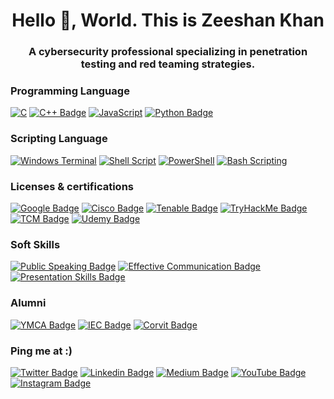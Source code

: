 <h1 align="center">Hello 👋, World. This is Zeeshan Khan</h1>
<h3 align="center">A cybersecurity professional specializing in penetration testing and red teaming strategies.</h3>


### Programming Language
[![C](https://img.shields.io/badge/c-%2300599C.svg?style=for-the-badge&logo=c&logoColor=white)](https://www.youtube.com/@freecodecamp)
[![C++ Badge](https://img.shields.io/badge/C++-%23003399.svg?style=for-the-badge&logo=c%2B%2B&logoColor=white)](https://www.youtube.com/@freecodecamp)
[![JavaScript](https://img.shields.io/badge/javascript-%23323330.svg?style=for-the-badge&logo=javascript&logoColor=%23F7DF1E)](https://www.youtube.com/@freecodecamp)
[![Python Badge](https://img.shields.io/badge/Python-%23FF0000.svg?style=for-the-badge&logo=python&logoColor=white)](https://www.python.org/)



### Scripting Language
[![Windows Terminal](https://img.shields.io/badge/Windows%20Terminal-%234D4D4D.svg?style=for-the-badge&logo=windows-terminal&logoColor=white)](https://youtu.be/qnXe1gecux8)
[![Shell Script](https://img.shields.io/badge/shell_script-%23121011.svg?style=for-the-badge&logo=gnu-bash&logoColor=white)](https://linuxjourney.com/)
[![PowerShell](https://img.shields.io/badge/PowerShell-%235391FE.svg?style=for-the-badge&logo=powershell&logoColor=white)](https://www.youtube.com/playlist?list=PL2j0_s2VJe2hzQuQyn6yfMS2olhhs4UnQ)
[![Bash Scripting](https://img.shields.io/badge/Bash_Scripting-%23ff9800.svg?style=for-the-badge&logo=gnu-bash&logoColor=white)](https://www.gnu.org/software/bash/)


### Licenses & certifications
[![Google Badge](https://img.shields.io/badge/Google-%230A0A0A.svg?style=for-the-badge&logo=google&logoColor=white)](https://www.google.com/)
[![Cisco Badge](https://img.shields.io/badge/Cisco-%23172B4D.svg?style=for-the-badge&logo=cisco&logoColor=white)](https://www.cisco.com/)
[![Tenable Badge](https://img.shields.io/badge/Tenable-%23212121.svg?style=for-the-badge&logo=Tenable&logoColor=F58634)](https://www.tenable.com/)
[![TryHackMe Badge](https://img.shields.io/badge/TryHackMe-%23232D4B.svg?style=for-the-badge&logo=TryHackMe&logoColor=F4A007)](https://tryhackme.com/)
[![TCM Badge](https://img.shields.io/badge/TCM-%23000000.svg?style=for-the-badge&logoColor=white)](https://thecybermentor.com/)
[![Udemy Badge](https://img.shields.io/badge/Udemy-%23EC5252.svg?style=for-the-badge&logo=udemy&logoColor=white)](https://www.udemy.com/)

### Soft Skills
[![Public Speaking Badge](https://img.shields.io/badge/Public_Speaking-%23ea4335.svg?style=for-the-badge)](https://example.com/)
[![Effective Communication Badge](https://img.shields.io/badge/Effective_Communication-%234ea94b.svg?style=for-the-badge)](https://example.com/)
[![Presentation Skills Badge](https://img.shields.io/badge/Presentation_Skills-%23fbbc05.svg?style=for-the-badge)](https://example.com/)

### Alumni 
[![YMCA Badge](https://img.shields.io/badge/YMCA-%2300659C.svg?style=for-the-badge&logo=YMCA&logoColor=white)](https://www.ymca.net/)
[![IEC Badge](https://img.shields.io/badge/IEC-%23FFA500.svg?style=for-the-badge)](https://www.iec.ch/)
[![Corvit Badge](https://img.shields.io/badge/Corvit-%23FF6666.svg?style=for-the-badge)](https://corvit.com/)


### Ping me at :)
<div align=left>
  
[![Twitter Badge](https://img.shields.io/badge/-Twitter-1ca0f1?style=for-the-badge&labelColor=1ca0f1&logo=twitter&logoColor=white&link=https://twitter.com/intent/user?screen_name=PakCyberbot)](https://twitter.com/intent/user?screen_name=PakCyberbot) 
[![Linkedin Badge](https://img.shields.io/badge/-LinkedIn-blue?style=for-the-badge&logo=Linkedin&logoColor=white&link=https://www.linkedin.com/in/PakCyberbot/)](https://www.linkedin.com/in/PakCyberbot/) 
[![Medium Badge](https://img.shields.io/badge/-Medium-000000?style=for-the-badge&labelColor=000000&logo=Medium&link=https://PakCyberbot.medium.com/)](https://PakCyberbot.medium.com/)
[![YouTube Badge](https://img.shields.io/badge/-YouTube-c14438?style=for-the-badge&logo=YouTube&logoColor=white&link=https://youtube.com/@PakCyberbot)](https://youtube.com/@PakCyberbot)
[![Instagram Badge](https://img.shields.io/badge/-Instagram-E1306C?style=for-the-badge&labelColor=E1306C&logo=instagram&logoColor=white&link=https://www.instagram.com/pakcyberbot/)](https://www.instagram.com/pakcyberbot/)

</div>
